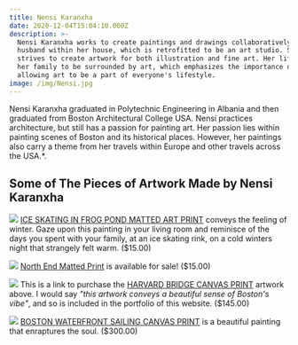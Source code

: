 ```yaml
---
title: Nensi Karanxha
date: 2020-12-04T15:04:10.000Z
description: >-
  Nensi Karanxha works to create paintings and drawings collaboratively with her
  husband within her house, which is retrofitted to be an art studio. She
  strives to create artwork for both illustration and fine art. Her life allows
  her family to be surrounded by art, which emphasizes the importance of
  allowing art to be a part of everyone's lifestyle.
image: /img/Nensi.jpg
---
```

[//]: # (above is the stored methods to add title, date, description, and image.)

Nensi Karanxha graduated in Polytechnic Engineering in Albania and then graduated from Boston Architectural College USA. Nensi practices architecture, but still has a passion for painting art. Her passion lies within painting scenes of Boston and its historical places. However, her paintings also carry a theme from her travels within Europe and other travels across the USA.\*.

## Some of The Pieces of Artwork Made by Nensi Karanxha

[//]: # (adding a picture then linking a link to a name for lines 17-29)

![](/img/FrogPond_Ice_skating.jpg)
[ICE SKATING IN FROG POND MATTED ART PRINT](http://www.boston-artwork.com/shop/ice-skating-in-frog-pond-matted-art-print) conveys the feeling of winter. Gaze upon this painting in your living room and reminisce of the days you spent with your family, at an ice skating rink, on a cold winters night that strangely felt warm. ($15.00)

![](/img/NorthEnd_kk.jpg)
[North End Matted Print](http://www.boston-artwork.com/shop/north-end-matted-print) is available for sale! ($15.00)

![](/img/NensiKaranxha.jpg)
This is a link to purchase the [HARVARD BRIDGE CANVAS PRINT](http://www.boston-artwork.com/canvas-prints/harvard-bridge-canvas-print) artwork above. I would say *"this artwork conveys a beautiful sense of Boston's vibe"*, and so is included in the portfolio of this website. ($145.00)

![](/img/Boston+Waterfront+Sailing.jpg)
[BOSTON WATERFRONT SAILING CANVAS PRINT](http://www.boston-artwork.com/canvas-prints/harvard-bridge-canvas-print-kmbtt-s95l9) is a beautiful painting that enraptures the soul. ($300.00)
